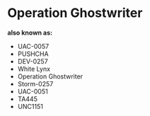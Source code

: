 # Operation Ghostwriter

**also known as:**
- UAC-0057
- PUSHCHA
- DEV-0257
- White Lynx
- Operation Ghostwriter
- Storm-0257
- UAC-0051
- TA445
- UNC1151
